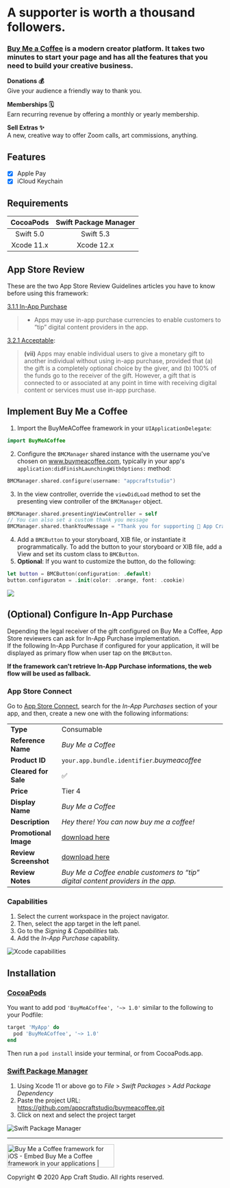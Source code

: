 # A supporter is  worth a thousand  followers. 

### [Buy Me a Coffee](https://www.buymeacoffee.com) is a modern creator platform. It takes two minutes to start your page and has all the features that you need to build your creative business.

**Donations :moneybag:**  
Give your audience a friendly way to thank you.

**Memberships :spiral_calendar:**  
Earn recurring revenue by offering a monthly or yearly membership.

**Sell Extras :sparkles:**  
A new, creative way to offer Zoom calls, art commissions, anything.

## Features

- [X] Apple Pay
- [X] iCloud Keychain

## Requirements

CocoaPods | Swift Package Manager
:---: | :---:
Swift 5.0 | Swift 5.3
Xcode 11.x | Xcode 12.x

## App Store Review 

These are the two App Store Review Guidelines articles you have to know before using this framework:

[3.1.1 In-App Purchase](https://developer.apple.com/app-store/review/guidelines/#in-app-purchase)
> - Apps may use in-app purchase currencies to enable customers to “tip” digital content providers in the app.

[3.2.1 Acceptable](https://developer.apple.com/app-store/review/guidelines/#acceptable):
> **(vii)** Apps may enable individual users to give a monetary gift to another individual without using in-app purchase, provided that (a) the gift is a completely optional choice by the giver, and (b) 100% of the funds go to the receiver of the gift. However, a gift that is connected to or associated at any point in time with receiving digital content or services must use in-app purchase.

## Implement Buy Me a Coffee

1. Import the BuyMeACoffee framework in your `UIApplicationDelegate`:
```swift
import BuyMeACoffee
```
2. Configure the `BMCManager` shared instance with the username you've chosen on www.buymeacoffee.com, typically in your app's `application:didFinishLaunchingWithOptions:` method:
```swift
BMCManager.shared.configure(username: "appcraftstudio")
```
3. In the view controller, override the `viewDidLoad` method to set the presenting view controller of the `BMCManager` object.
```swift
BMCManager.shared.presentingViewController = self
// You can also set a custom thank you message
BMCManager.shared.thankYouMessage = "Thank you for supporting 🎉 App Craft Studio !"
```
4. Add a `BMCButton` to your storyboard, XIB file, or instantiate it programmatically. To add the button to your storyboard or XIB file, add a View and set its custom class to `BMCButton`.
5. **Optional**: If you want to customize the button, do the following:
```swift
let button = BMCButton(configuration: .default)
button.configuraton = .init(color: .orange, font: .cookie)
```
[<img src="https://github.com/appcraftstudio/buymeacoffee/raw/master/Images/snapshot-bmc-button.png">](https://www.buymeacoffee.com/appcraftstudio)

## (Optional) Configure In-App Purchase

Depending the legal receiver of the gift configured on Buy Me a Coffee, App Store reviewers can ask for In-App Purchase implementation.  
If the following In-App Purchase if configured for your application, it will be displayed as primary flow when user tap on the `BMCButton`.

**If the framework can't retrieve In-App Purchase informations, the web flow will be used as fallback.**

### App Store Connect

Go to [App Store Connect](https://appstoreconnect.apple.com), search for the *In-App Purchases* section of your app, and then, create a new one with the following informations:

|||
| --- | --- |
| **Type** | Consumable |
| **Reference Name** | *Buy Me a Coffee* |
| **Product ID** | `your.app.bundle.identifier`*.buymeacoffee* |
| **Cleared for Sale** | :white_check_mark: |
| **Price** | Tier 4 |
| **Display Name** | *Buy Me a Coffee* |
| **Description** | *Hey there! You can now buy me a coffee!*
| **Promotional Image** | [download here](https://github.com/appcraftstudio/buymeacoffee/raw/master/Images/in-app-purchase-promotional-image.jpg) |
| **Review Screenshot** | [download here](https://github.com/appcraftstudio/buymeacoffee/raw/master/Images/in-app-purchase-review-screenshot.png) |
| **Review Notes** | *Buy Me a Coffee enable customers to “tip” digital content providers in the app.* |

### Capabilities

1. Select the current workspace in the project navigator.
2. Then, select the app target in the left panel.
3. Go to the *Signing & Capabilities* tab.
4. Add the *In-App Purchase* capability.

![Xcode capabilities](https://github.com/appcraftstudio/buymeacoffee/raw/master/Images/screenshot-xcode-capabilities.png)

## Installation

### [CocoaPods](https://guides.cocoapods.org/using/using-cocoapods.html)

You want to add pod `'BuyMeACoffee', '~> 1.0'` similar to the following to your Podfile:
```rb
target 'MyApp' do
  pod 'BuyMeACoffee', '~> 1.0'
end
```
Then run a `pod install` inside your terminal, or from CocoaPods.app.

### [Swift Package Manager](https://swift.org/package-manager/)

1. Using Xcode 11 or above go to *File* > *Swift Packages* > *Add Package Dependency*
2. Paste the project URL: https://github.com/appcraftstudio/buymeacoffee.git
3. Click on next and select the project target

![Swift Package Manager](https://github.com/appcraftstudio/buymeacoffee/raw/master/Images/screenshot-xcode-spm.png)

---

<a href="https://www.producthunt.com/posts/buy-me-a-coffee-framework-for-ios?utm_source=badge-featured&utm_medium=badge&utm_souce=badge-buy-me-a-coffee-framework-for-ios" target="_blank"><img src="https://api.producthunt.com/widgets/embed-image/v1/featured.svg?post_id=233953&theme=dark" alt="Buy Me a Coffee framework for iOS - Embed Buy Me a Coffee framework in your applications | Product Hunt Embed" style="width: 250px; height: 54px;" width="250px" height="54px" /></a>

Copyright © 2020 App Craft Studio. All rights reserved.
